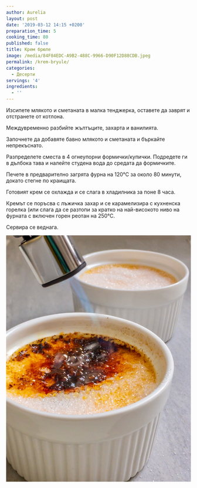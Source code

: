 ```yaml
---
author: Aurelia
layout: post
date: '2019-03-12 14:15 +0200'
preparation_time: 5
cooking_time: 80
published: false
title: Крем брюле
image: /media/84F84EDC-A9B2-488C-9966-D90F12D88CDB.jpeg
permalink: /krem-bryule/
categories:
  - Десерти
servings: '4'
ingredients:
  - ''
---
```

Изсипете млякото и сметаната в малка тенджерка, оставете да заврят и отстранете от котлона.

Междувременно разбийте жълтъците, захарта и ванилията. 

Започнете да добавяте бавно млякото и сметаната и бъркайте непрекъснато.

Разпределете сместа в 4 огнеупорни формички/купички. Подредете ги в дълбока тава и налейте студена вода до средата да формичките. 

Печете в предварително загрята фурна на 120°С за около 80 минути, докато стегне по краищата. 

Готовият крем се охлажда и се слага в хладилника за поне 8 часа. 

Кремът се поръсва с лъжичка захар и се карамелизира с кухненска горелка (или слага да се разтопи за кратко на най-високото ниво на фурната с включен горен реотан на 250°С.

Сервира се веднага.

![](/media/ADDA15DF-C1E3-4F84-8424-1CF5314176E0.jpeg)
